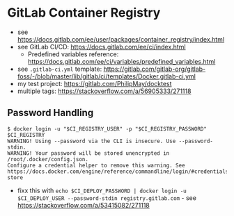 # GitLab Container Registry
- see https://docs.gitlab.com/ee/user/packages/container_registry/index.html
- see GitLab CI/CD: https://docs.gitlab.com/ee/ci/index.html
  - Predefined variables reference: https://docs.gitlab.com/ee/ci/variables/predefined_variables.html 
- see `.gitlab-ci.yml` template: https://gitlab.com/gitlab-org/gitlab-foss/-/blob/master/lib/gitlab/ci/templates/Docker.gitlab-ci.yml
- my test project: https://gitlab.com/PhilipMay/docktest
- multiple tags: https://stackoverflow.com/a/56905333/271118

## Password Handling
```text
$ docker login -u "$CI_REGISTRY_USER" -p "$CI_REGISTRY_PASSWORD" $CI_REGISTRY
WARNING! Using --password via the CLI is insecure. Use --password-stdin.
WARNING! Your password will be stored unencrypted in /root/.docker/config.json.
Configure a credential helper to remove this warning. See
https://docs.docker.com/engine/reference/commandline/login/#credentials-store
```

- fixx this with `echo $CI_DEPLOY_PASSWORD | docker login -u $CI_DEPLOY_USER --password-stdin registry.gitlab.com` - see https://stackoverflow.com/a/53415082/271118
